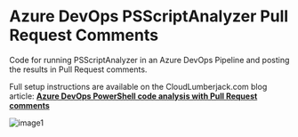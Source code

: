 # Azure DevOps PSScriptAnalyzer Pull Request Comments

Code for running PSScriptAnalyzer in an Azure DevOps Pipeline and posting the results in Pull Request comments.

Full setup instructions are available on the CloudLumberjack.com blog article: [**Azure DevOps PowerShell code analysis with Pull Request comments**](https://cloudlumberjack.com/posts/ado-pr-psscriptanalyzer/)

![image1](https://cloudlumberjack.com/assets/img/ado-analyzer/ado-analyzer-social2.png)
